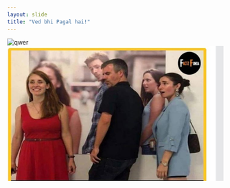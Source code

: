 ```yaml
---
layout: slide
title: "Ved bhi Pagal hai!"
---
```


![qwer](Bittu27/github-slideshow/blob/master/_posts/IMG-20200912-WA0017.jpg)
![qwer](https://github.com/Bittu27/github-slideshow/blob/master/_posts/IMG-20200912-WA0017.jpg)

